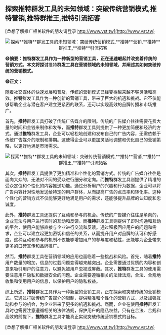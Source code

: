 ## **探索**推特**群发工具的未知领域：突破传统营销模式,**推特**营销,**推特**群推王,**推特**引流拓客**

[😍想了解推广相关软件的朋友请登录 http://www.vst.tw](http://www.vst.tw)

 <center><img src="https://vst.tw/MP4/tuiguang/png/5.png" alt="探索**推特**群发工具的未知领域：突破传统营销模式,**推特**营销,**推特**群推王,**推特**引流拓客"></center>

**😄摘要：**推特**群发工具作为一种新型的营销工具，正在迅速崛起并改变着传统的营销方式。本文将探讨**推特**群发工具在营销领域的未知领域，并阐述其如何突破传统的营销模式。**

**😄正文：**

随着社交媒体的快速发展和普及，传统的营销模式已经变得越来越不够灵活和高效。**推特**群发工具作为一种创新的营销工具，带来了巨大的机遇和挑战。它不仅能够帮助企业与潜在客户建立更紧密的联系，还可以实现高效的品牌传播和市场推广。

首先，**推特**群发工具打破了传统广告媒介的限制。传统的广告媒介往往需要花费大量的时间和金钱来制作和发布，而**推特**群发工具则提供了一种更加简便和经济的方式。通过**推特**群发工具，企业可以轻松地创建和发布自己的广告内容，无需依赖于传统广告媒介的限制和排期。这使得企业可以更加灵活地调整和优化自己的营销策略，以更好地满足市场需求。

 <center><img src="https://vst.tw/MP4/tuiguang/png/8.png" alt="探索**推特**群发工具的未知领域：突破传统营销模式,**推特**营销,**推特**群推王,**推特**引流拓客"></center>

其次，**推特**群发工具提供了更加精准和个性化的营销方式。传统的广告媒介往往是面向大众的，无法对不同的受众进行细分和定向。而**推特**群发工具则提供了精准的受众定位和个性化的内容推送功能。通过分析用户的兴趣和行为数据，企业可以将广告内容针对性地发送给特定的用户群体，从而提高广告的点击率和转化率。这种个性化的营销方式不仅能够更好地满足用户的需求，还能够提升品牌的认知度和忠诚度。

此外，**推特**群发工具还提供了互动和参与的机会。传统的广告媒介往往是单向的，企业无法与用户进行实时的互动和反馈。而**推特**群发工具则提供了即时沟通和互动的平台，使用户能够直接与企业进行交流和反馈。通过积极回应用户的问题和需求，企业可以建立起更加密切和信任的关系，从而提升用户对品牌的认可和好感度。这种互动和参与的机制不仅能够增加用户的参与度和粘性，还能够为企业带来更多的口碑宣传和品牌推广。

然而，**推特**群发工具在营销领域的应用也面临着一些挑战和风险。首先，随着**推特**用户数量的增加，信息的过载问题变得越来越突出。企业需要通过优质的内容和创意来吸引用户的注意力，以避免被用户忽视或屏蔽。其次，**推特**群发工具的使用需要注意用户隐私和数据安全的问题。企业需要遵循相关的法律法规，合法、合规地收集和使用用户的信息，以保护用户的隐私权益。

综上所述，**推特**群发工具作为一种新型的营销工具，正在探索和突破传统的营销模式。它通过打破传统广告媒介的限制，提供精准和个性化的营销方式，以及加强互动和参与的机会，为企业带来了更多的机遇和挑战。然而，企业在使用**推特**群发工具时也需要注意遵循相关的法律法规，保护用户的隐私权益。只有在合法、合规和高效的前提下，**推特**群发工具才能真正实现突破传统营销模式的目标。

[😍想了解推广相关软件的朋友请登录 http://www.vst.tw](http://www.vst.tw)




